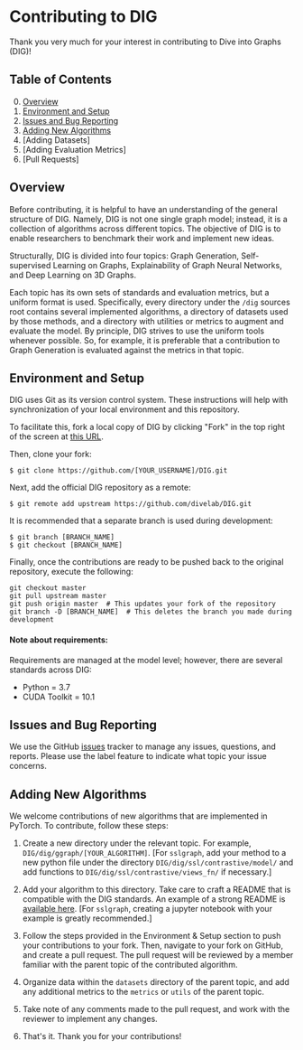 # Contributing to DIG

Thank you very much for your interest in contributing to Dive into Graphs (DIG)!

## Table of Contents

0. [Overview](#overview)
1. [Environment and Setup](#environment-and-setup)
2. [Issues and Bug Reporting](#issues-and-bug-reporting)
3. [Adding New Algorithms](#adding-new-algorithms)
4. [Adding Datasets]
5. [Adding Evaluation Metrics]
6. [Pull Requests]

## Overview

Before contributing, it is helpful to have an understanding of the general structure of DIG. Namely, DIG is not one single graph model; instead, it is a collection of algorithms across different topics. The objective of DIG is to enable researchers to benchmark their work and implement new ideas.

Structurally, DIG is divided into four topics: Graph Generation, Self-supervised Learning on Graphs, Explainability of Graph Neural Networks, and Deep Learning on 3D Graphs.

Each topic has its own sets of standards and evaluation metrics, but a uniform format is used. Specifically, every directory under the `/dig` sources root contains several implemented algorithms, a directory of datasets used by those methods, and a directory with utilities or metrics to augment and evaluate the model. By principle, DIG strives to use the uniform tools whenever possible. So, for example, it is preferable that a contribution to Graph Generation is evaluated against the metrics in that topic.

## Environment and Setup

DIG uses Git as its version control system. These instructions will help with synchronization of your local environment and this repository.

To facilitate this, fork a local copy of DIG by clicking "Fork" in the top right of the screen at [this URL](https://github.com/divelab/DIG).

Then, clone your fork:

```
$ git clone https://github.com/[YOUR_USERNAME]/DIG.git
```

Next, add the official DIG repository as a remote:

```
$ git remote add upstream https://github.com/divelab/DIG.git
```

It is recommended that a separate branch is used during development:

```
$ git branch [BRANCH_NAME]
$ git checkout [BRANCH_NAME]
```

Finally, once the contributions are ready to be pushed back to the original repository, execute the following:

```
git checkout master
git pull upstream master
git push origin master  # This updates your fork of the repository
git branch -D [BRANCH_NAME]  # This deletes the branch you made during development
```

#### Note about requirements:

Requirements are managed at the model level; however, there are several standards across DIG:

* Python = 3.7
* CUDA Toolkit = 10.1

## Issues and Bug Reporting

We use the GitHub [issues](https://github.com/divelab/DIG/issues) tracker to manage any issues, questions, and reports. Please use the label feature to indicate what topic your issue concerns.

## Adding New Algorithms

We welcome contributions of new algorithms that are implemented in PyTorch. To contribute, follow these steps:

1. Create a new directory under the relevant topic. For example, `DIG/dig/ggraph/[YOUR_ALGORITHM]`. [For `sslgraph`, add your method to a new python file under the directory `DIG/dig/ssl/contrastive/model/` and add functions to `DIG/dig/ssl/contrastive/views_fn/` if necessary.]

2. Add your algorithm to this directory. Take care to craft a README that is compatible with the DIG standards. An example of a strong README is [available here](https://github.com/divelab/DIG/blob/main/dig/ggraph/GraphEBM/README.md). [For `sslgraph`, creating a jupyter notebook with your example is greatly recommended.]

3. Follow the steps provided in the Environment & Setup section to push your contributions to your fork. Then, navigate to your fork on GitHub, and create a pull request. The pull request will be reviewed by a member familiar with the parent topic of the contributed algorithm.

4. Organize data within the `datasets` directory of the parent topic, and add any additional metrics to the `metrics` or `utils` of the parent topic.

5. Take note of any comments made to the pull request, and work with the reviewer to implement any changes.

6. That's it. Thank you for your contributions!
